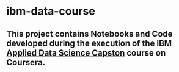 # ibm-data-course

## This project contains Notebooks and Code developed during the execution of the IBM [Applied Data Science Capston](https://www.coursera.org/learn/applied-data-science-capstone/home/welcome) course on Coursera.
